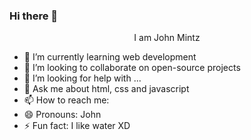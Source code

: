 ### Hi there 👋

<p align="center">I am John Mintz</p>

- 🌱 I’m currently learning web development
- 👯 I’m looking to collaborate on open-source projects
- 🤔 I’m looking for help with ...
- 💬 Ask me about html, css and javascript
- 📫 How to reach me: 
- 😄 Pronouns: John
- ⚡ Fun fact: I like water XD

